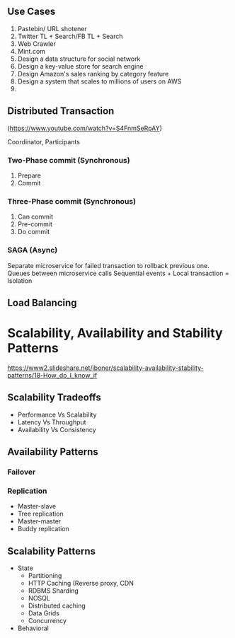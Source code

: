 ## Use Cases
1. Pastebin/ URL shotener
2. Twitter TL + Search/FB TL + Search
3. Web Crawler
4. Mint.com
5. Design a data structure for social network
6. Design a key-value store for search engine
7. Design Amazon's sales ranking by category feature
8. Design a system that scales to millions of users on AWS
9. 
## Distributed Transaction
(https://www.youtube.com/watch?v=S4FnmSeRpAY)  

Coordinator, Participants
### Two-Phase commit (Synchronous)
1. Prepare  
2. Commit  

### Three-Phase commit (Synchronous)
1. Can commit
2. Pre-commit
3. Do commit

### SAGA  (Async)
Separate microservice for failed transaction to rollback previous one.
Queues between microservice calls
Sequential events + Local transaction = Isolation

## Load Balancing

# Scalability, Availability and Stability Patterns
https://www2.slideshare.net/jboner/scalability-availability-stability-patterns/18-How_do_I_know_if

## Scalability Tradeoffs
 - Performance Vs Scalability
 - Latency Vs Throughput
 - Availability Vs Consistency

## Availability Patterns
### Failover
### Replication
 - Master-slave
 - Tree replication
 - Master-master
 - Buddy replication

## Scalability Patterns
 - State
	 - Partitioning
	 - HTTP Caching
		 (Reverse proxy, CDN
	 - RDBMS Sharding
	 - NOSQL
	 - Distributed caching
	 - Data Grids
	 - Concurrency
 - Behavioral
 

<!--stackedit_data:
eyJoaXN0b3J5IjpbLTE2MTcxNjM0ODAsLTYzNTAzMjI5MywxMj
kzNjAzMjUwLDEyNDI1NDYxODIsMTQzMjc0NDcxMywtMTk2ODc4
NTg4MywtMTQ3MzM4ODQ3OCwxNjQ4NDMyNTU5LC0xMjc0NzY3MD
AsLTkzMjAwNzUyLC05ODIwMjc3OTZdfQ==
-->